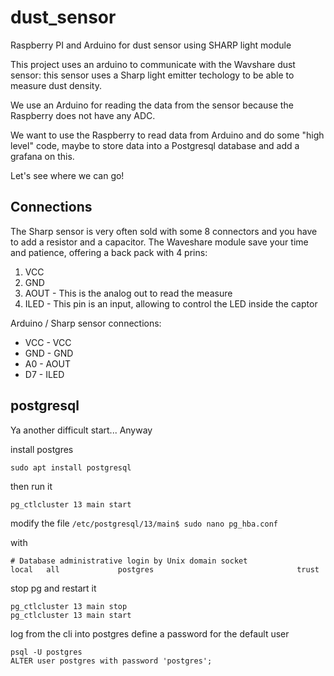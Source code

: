 # dust_sensor
Raspberry PI and Arduino for dust sensor using SHARP light module

This project uses an arduino to communicate with the Wavshare dust sensor: this sensor uses a Sharp light emitter techology to be able to measure dust density.

We use an Arduino for reading the data from the sensor because the Raspberry does not have any ADC.

We want to use the Raspberry to read data from Arduino and do some "high level" code, maybe to store data into a Postgresql database and add a grafana on this.

Let's see where we can go! 


## Connections

The Sharp sensor is very often sold with some 8 connectors and you have to add a resistor and a capacitor.
The Waveshare module save your time and patience, offering a back pack with 4 prins:
1. VCC
2. GND
3. AOUT - This is the analog out to read the measure
4. ILED - This pin is an input, allowing to control the LED inside the captor

Arduino / Sharp sensor connections:
* VCC   -   VCC
* GND   -   GND
* A0    -   AOUT
* D7    -   ILED


## postgresql

Ya another difficult start... Anyway

install postgres

```sudo apt install postgresql```

then run it

```pg_ctlcluster 13 main start```


modify the file
```/etc/postgresql/13/main$ sudo nano pg_hba.conf```

with
```
# Database administrative login by Unix domain socket
local   all             postgres                                trust
```
stop pg and restart it
```
pg_ctlcluster 13 main stop
pg_ctlcluster 13 main start
```



log from the cli into postgres
define a password for the default user

```
psql -U postgres
ALTER user postgres with password 'postgres';

```






